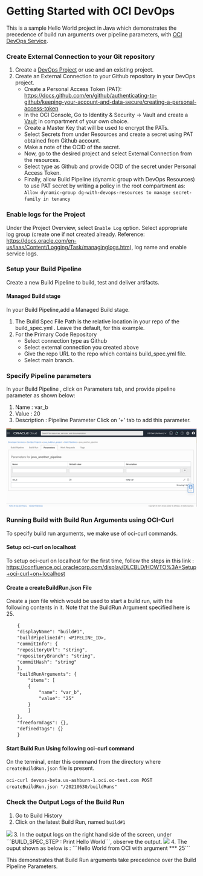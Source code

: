 # Getting Started with OCI DevOps
This is a sample Hello World project in Java which demonstrates the precedence of build run arguments over pipeline parameters, with [OCI DevOps Service](https://www.oracle.com/devops/devops-service/).

### Create External Connection to your Git repository 

1. Create a [DevOps Project](https://docs.oracle.com/en-us/iaas/Content/devops/using/devops_projects.htm) or use and an existing project. 
2. Create an External Connection to your Github repository in your DevOps project.
   - Create a Personal Access Token (PAT): https://docs.github.com/en/github/authenticating-to-github/keeping-your-account-and-data-secure/creating-a-personal-access-token
   - In the OCI Console, Go to Identity & Security -> Vault and create a [Vault]( https://docs.oracle.com/en-us/iaas/Content/KeyManagement/Concepts/keyoverview.htm) in compartment of your own choice.
   - Create a Master Key that will be used to encrypt the PATs. 
   - Select Secrets from under Resources and create a secret using PAT obtained from Github account.
   - Make a note of the OCID of the secret.
   - Now, go to the desired project and select External Connection from the resources.
   - Select type as Github and provide OCID of the secret under Personal Access Token.
   - Finally, allow Build Pipeline (dynamic group with DevOps Resources) to use PAT secret by writing a policy in the root compartment as: ``` Allow dynamic-group dg-with-devops-resources to manage secret-family in tenancy```
  

### Enable logs for the Project 
Under the Project Overview, select ```Enable Log``` option. Select appropriate log group (create one if not created already. Reference: https://docs.oracle.com/en-us/iaas/Content/Logging/Task/managinglogs.htm), log name and enable service logs.

### Setup your Build Pipeline

Create a new Build Pipeline to build, test and deliver artifacts. 

#### Managed Build stage

In your Build Pipeline,add a Managed Build stage. 

1. The Build Spec File Path is the relative location in your repo of the build_spec.yml . Leave the default, for this example. 
2. For the Primary Code Repository 
   - Select connection type as Github
   - Select external connection you created above
   - Give the repo URL to the repo which contains build_spec.yml file.
   - Select main branch.
 
### Specify Pipeline parameters

In your Build Pipeline , click on Parameters tab, and provide pipeline parameter as shown below:
1. Name : var_b
2. Value : 20
3. Description : Pipeline Parameter
Click on '+' tab to add this parameter. 
<img src="pipeline_param.png" />

 
### Running Build with Build Run Arguments using OCI-Curl 

To specify build run arguments, we make use of oci-curl commands.

#### Setup oci-curl on localhost

To setup oci-curl on localhost for the first time, follow the steps in this link :
https://confluence.oci.oraclecorp.com/display/DLCBLD/HOWTO%3A+Setup+oci-curl+on+localhost

#### Create a createBuildRun.json File

Create a json file which would be used to start a build run, with the following contents in it. Note that the BuildRun Argument specified here is 25.

```
    {
    "displayName": "build#1",
    "buildPipelineId": <PIPELINE_ID>,
    "commitInfo": {
    "repositoryUrl": "string",
    "repositoryBranch": "string",
    "commitHash": "string"
    },
    "buildRunArguments": {
        "items": [
        {
            "name": "var_b",
            "value": "25"
        }
        ]
    },
    "freeformTags": {},
    "definedTags": {}
    }
```

#### Start Build Run Using following oci-curl command 

On the terminal, enter this command from the directory where ```createBuildRun.json``` file is present.

``` oci-curl devops-beta.us-ashburn-1.oci.oc-test.com POST createBuildRun.json "/20210630/buildRuns" ```


### Check the Output Logs of the Build Run 

1. Go to Build History
2. Click on the latest Build Run, named ```build#1```
<img src = "build_history.png"/>
3. In the output logs on the right hand side of the screen, under ```BUILD_SPEC_STEP : Print Hello World```, observe the output. 
<img src ="output_logs.png"/>
4. The ouput shown as below is : ```Hello World from OCI with argument *** 25``` 


This demonstrates that Build Run arguments take precedence over the Build Pipeline Parameters. 



